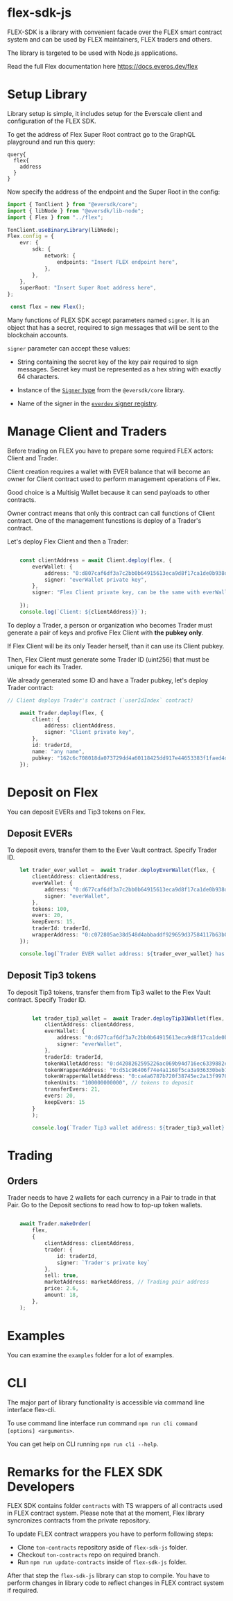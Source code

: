# flex-sdk-js

FLEX-SDK is a library with convenient facade over the FLEX smart contract system
and can be used by FLEX maintainers, FLEX traders and others.

The library is targeted to be used with Node.js applications.

Read the full Flex documentation here https://docs.everos.dev/flex

# Setup Library

Library setup is simple, it includes setup for the Everscale client and configuration of the FLEX SDK.

To get the address of Flex Super Root contract go to the GraphQL playground and run this query:

```
query{
  flex{
    address
  }
}
```
Now specify the address of the endpoint and the Super Root in the config:

```ts
import { TonClient } from "@eversdk/core";
import { libNode } from "@eversdk/lib-node";
import { Flex } from "../flex";

TonClient.useBinaryLibrary(libNode);
Flex.config = {
    evr: {
        sdk: {
            network: {
                endpoints: "Insert FLEX endpoint here",
            },
        },
    },
    superRoot: "Insert Super Root address here",
};

 const flex = new Flex();

```

Many functions of FLEX SDK accept parameters named `signer`.
It is an object that has a secret, required to sign messages that will be sent to the blockchain accounts.

`signer` parameter can accept these values:

- String containing the secret key of the key pair required to sign messages.
  Secret key must be represented as a hex string with exactly 64 characters.
  
- Instance of the [`Signer` type](https://docs.everos.dev/ever-sdk/reference/types-and-methods/mod_abi#signer) from the `@eversdk/core` library. 

- Name of the signer in the [`everdev` signer registry](https://github.com/tonlabs/everdev/blob/main/docs/command-line-interface/signer-tool.md).

# Manage Client and Traders

Before trading on FLEX you have to prepare some required FLEX actors: Client and Trader.

Client creation requires a wallet with EVER balance that will become an owner
for Client contract used to perform management operations of Flex. 

Good choice is a Multisig Wallet because it can send payloads to other contracts. 

Owner contract means that only this contract can call functions of Client contract. 
One of the management funcstions is deploy of a Trader's contract.

Let's deploy Flex Client and then a Trader: 

```ts

    const clientAddress = await Client.deploy(flex, {
        everWallet: {
            address: "0:d807caf6df3a7c2bb0b64915613eca9d8f17ca1de0b938dfdcbb9b4ff30c4526",
            signer: "everWallet private key",
        },
        signer: "Flex Client private key, can be the same with everWallet signer",
        
    });
    console.log(`Client: ${clientAddress}}`);
```

To deploy a Trader, a person or organization who becomes Trader must generate a pair of keys and profive Flex Client with
**the pubkey only**.

If Flex Client will be its only Teader herself, than it can use its Client pubkey. 

Then, Flex Client must generate some Trader ID (uint256) that must be unique for each its Trader. 


We already generated some ID and have a Trader pubkey, let's deploy Trader contract:

```ts
// Client deploys Trader's contract (`userIdIndex` contract)

    await Trader.deploy(flex, {
        client: {
            address: clientAddress,
            signer: "Client private key",
        },
        id: traderId,
        name: "any name",
        pubkey: "162c6c708018da073729dd4a60118425dd917e44653383f1faed4d16b94af30b" // Trader's pubkey
    });

```

# Deposit on Flex

You can deposit EVERs and Tip3 tokens on Flex.

## Deposit EVERs

To deposit evers, transfer them to the Ever Vault contract. Specify Trader ID.

```ts
    let trader_ever_wallet =  await Trader.deployEverWallet(flex, {
        clientAddress: clientAddress,
        everWallet: {
            address: "0:d677caf6df3a7c2bb0b64915613eca9d8f17ca1de0b938dfdcbb9b4ff30c4526",
            signer: "everWallet",
        },
        tokens: 100,
        evers: 20,
        keepEvers: 15,
        traderId: traderId,
        wrapperAddress: "0:c072805ae38d548d4abbaddf929659d37584117b63b0969eb3f812c6252b12fb", // EVER wrapper address
    });

    console.log(`Trader EVER wallet address: ${trader_ever_wallet} has beed topped-up.`);

```

## Deposit Tip3 tokens

To deposit Tip3 tokens, transfer them from Tip3 wallet to the Flex Vault contract.
Specify Trader ID. 

```ts

        let trader_tip3_wallet =  await Trader.deployTip31Wallet(flex, {
            clientAddress: clientAddress, 
            everWallet: {
                address: "0:d677caf6df3a7c2bb0b64915613eca9d8f17ca1de0b938dfdcbb9b4ff30c4526",
                signer: "everWallet",
            },
            traderId: traderId,
            tokenWalletAddress: "0:d4208262595226ac069b94d716ec6339882ec93a0e7e254186f3eb77b7d34c4b", // tip3 wallet owned by everWallet
            tokenWrapperAddress: "0:d51c96406f74e4a1168f5ca3a936330beb7653782743cdce23c11d285c92f9ca", // Token Wrapper address on Flex
            tokenWrapperWalletAddress: "0:ca4a6787b720f38745ec2a13f997061a7ba3dfa2e9b4432771a9cf61ea6ac984", // tip3 vault contract of the Token Wrapper
            tokenUnits: "100000000000", // tokens to deposit
            transferEvers: 21,
            evers: 20,
            keepEvers: 15
        }
        );

        console.log(`Trader Tip3 wallet address: ${trader_tip3_wallet} has beed topped-up.`);

```

# Trading

## Orders

Trader needs to have 2 wallets for each currency in a Pair to trade in that Pair. 
Go to the Deposit sections to read how to top-up token wallets.

```ts

    await Trader.makeOrder(
        flex,
        {
            clientAddress: clientAddress,
            trader: {
                id: traderId,
                signer: `Trader's private key`
            },
            sell: true,
            marketAddress: marketAddress, // Trading pair address
            price: 2.6,
            amount: 18,
        },
    );
```

# Examples

You can examine the `examples` folder for a lot of examples. 

# CLI

The major part of library functionality is accessible via command line interface flex-cli.

To use command line interface run command `npm run cli command [options] <arguments>`.

You can get help on CLI running `npm run cli --help`.

# Remarks for the FLEX SDK Developers

FLEX SDK contains folder `contracts` with TS wrappers of all contracts used in 
FLEX contract system. 
Please note that at the moment, Flex library syncronizes contracts from the private repository. 

To update FLEX contract wrappers you have to perform following steps:

- Clone `ton-contracts` repository aside of `flex-sdk-js` folder.
- Checkout `ton-contracts` repo on required branch.
- Run `npm run update-contracts` inside of `flex-sdk-js` folder.

After that step the `flex-sdk-js` library can stop to compile.
You have to perform changes in library code to reflect changes in 
FLEX contract system if required.



